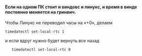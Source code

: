 #### Если на одном ПК стоит и виндовс и линукс, и время в винде постоянно меняется на гринвич.
Чтобы Линукс не переводил часы на «+0», делаем
```
timedatectl set-local-rtc 1
```
и если вдруг нужно будет вернуть все назад
```
   timedatectl set-local-rtc 0
```
